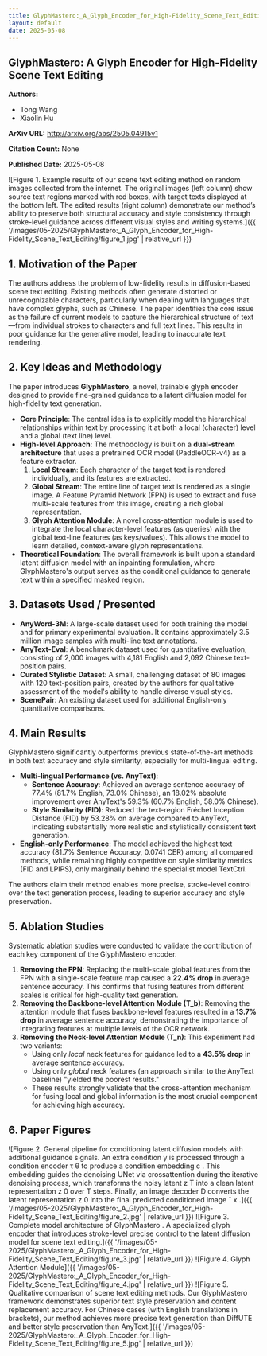 ```yaml
---
title: GlyphMastero:_A_Glyph_Encoder_for_High-Fidelity_Scene_Text_Editing
layout: default
date: 2025-05-08
---
```

## GlyphMastero: A Glyph Encoder for High-Fidelity Scene Text Editing
**Authors:**
- Tong Wang
- Xiaolin Hu

**ArXiv URL:** http://arxiv.org/abs/2505.04915v1

**Citation Count:** None

**Published Date:** 2025-05-08

![Figure 1. Example results of our scene text editing method on random images collected from the internet. The original images (left column) show source text regions marked with red boxes, with target texts displayed at the bottom left. The edited results (right column) demonstrate our method’s ability to preserve both structural accuracy and style consistency through stroke-level guidance across different visual styles and writing systems.]({{ '/images/05-2025/GlyphMastero:_A_Glyph_Encoder_for_High-Fidelity_Scene_Text_Editing/figure_1.jpg' | relative_url }})
## 1. Motivation of the Paper
The authors address the problem of low-fidelity results in diffusion-based scene text editing. Existing methods often generate distorted or unrecognizable characters, particularly when dealing with languages that have complex glyphs, such as Chinese. The paper identifies the core issue as the failure of current models to capture the hierarchical structure of text—from individual strokes to characters and full text lines. This results in poor guidance for the generative model, leading to inaccurate text rendering.

## 2. Key Ideas and Methodology
The paper introduces **GlyphMastero**, a novel, trainable glyph encoder designed to provide fine-grained guidance to a latent diffusion model for high-fidelity text generation.

-   **Core Principle**: The central idea is to explicitly model the hierarchical relationships within text by processing it at both a local (character) level and a global (text line) level.
-   **High-level Approach**: The methodology is built on a **dual-stream architecture** that uses a pretrained OCR model (PaddleOCR-v4) as a feature extractor.
    1.  **Local Stream**: Each character of the target text is rendered individually, and its features are extracted.
    2.  **Global Stream**: The entire line of target text is rendered as a single image. A Feature Pyramid Network (FPN) is used to extract and fuse multi-scale features from this image, creating a rich global representation.
    3.  **Glyph Attention Module**: A novel cross-attention module is used to integrate the local character-level features (as queries) with the global text-line features (as keys/values). This allows the model to learn detailed, context-aware glyph representations.
-   **Theoretical Foundation**: The overall framework is built upon a standard latent diffusion model with an inpainting formulation, where GlyphMastero's output serves as the conditional guidance to generate text within a specified masked region.

## 3. Datasets Used / Presented
-   **AnyWord-3M**: A large-scale dataset used for both training the model and for primary experimental evaluation. It contains approximately 3.5 million image samples with multi-line text annotations.
-   **AnyText-Eval**: A benchmark dataset used for quantitative evaluation, consisting of 2,000 images with 4,181 English and 2,092 Chinese text-position pairs.
-   **Curated Stylistic Dataset**: A small, challenging dataset of 80 images with 120 text-position pairs, created by the authors for qualitative assessment of the model's ability to handle diverse visual styles.
-   **ScenePair**: An existing dataset used for additional English-only quantitative comparisons.

## 4. Main Results
GlyphMastero significantly outperforms previous state-of-the-art methods in both text accuracy and style similarity, especially for multi-lingual editing.

-   **Multi-lingual Performance (vs. AnyText)**:
    -   **Sentence Accuracy**: Achieved an average sentence accuracy of 77.4% (81.7% English, 73.0% Chinese), an 18.02% absolute improvement over AnyText's 59.3% (60.7% English, 58.0% Chinese).
    -   **Style Similarity (FID)**: Reduced the text-region Fréchet Inception Distance (FID) by 53.28% on average compared to AnyText, indicating substantially more realistic and stylistically consistent text generation.
-   **English-only Performance**: The model achieved the highest text accuracy (81.7% Sentence Accuracy, 0.0741 CER) among all compared methods, while remaining highly competitive on style similarity metrics (FID and LPIPS), only marginally behind the specialist model TextCtrl.

The authors claim their method enables more precise, stroke-level control over the text generation process, leading to superior accuracy and style preservation.

## 5. Ablation Studies
Systematic ablation studies were conducted to validate the contribution of each key component of the GlyphMastero encoder.

1.  **Removing the FPN**: Replacing the multi-scale global features from the FPN with a single-scale feature map caused a **22.4% drop** in average sentence accuracy. This confirms that fusing features from different scales is critical for high-quality text generation.
2.  **Removing the Backbone-level Attention Module (T_b)**: Removing the attention module that fuses backbone-level features resulted in a **13.7% drop** in average sentence accuracy, demonstrating the importance of integrating features at multiple levels of the OCR network.
3.  **Removing the Neck-level Attention Module (T_n)**: This experiment had two variants:
    -   Using only *local* neck features for guidance led to a **43.5% drop** in average sentence accuracy.
    -   Using only *global* neck features (an approach similar to the AnyText baseline) "yielded the poorest results."
    -   These results strongly validate that the cross-attention mechanism for fusing local and global information is the most crucial component for achieving high accuracy.

## 6. Paper Figures
![Figure 2. General pipeline for conditioning latent diffusion models with additional guidance signals. An extra condition y is processed through a condition encoder τ θ to produce a condition embedding c . This embedding guides the denoising UNet via crossattention during the iterative denoising process, which transforms the noisy latent z T into a clean latent representation z 0 over T steps. Finally, an image decoder D converts the latent representation z 0 into the final predicted conditioned image ˆ x .]({{ '/images/05-2025/GlyphMastero:_A_Glyph_Encoder_for_High-Fidelity_Scene_Text_Editing/figure_2.jpg' | relative_url }})
![Figure 3. Complete model architecture of GlyphMastero . A specialized glyph encoder that introduces stroke-level precise control to the latent diffusion model for scene text editing.]({{ '/images/05-2025/GlyphMastero:_A_Glyph_Encoder_for_High-Fidelity_Scene_Text_Editing/figure_3.jpg' | relative_url }})
![Figure 4. Glyph Attention Module]({{ '/images/05-2025/GlyphMastero:_A_Glyph_Encoder_for_High-Fidelity_Scene_Text_Editing/figure_4.jpg' | relative_url }})
![Figure 5. Qualitative comparison of scene text editing methods. Our GlyphMastero framework demonstrates superior text style preservation and content replacement accuracy. For Chinese cases (with English translations in brackets), our method achieves more precise text generation than DiffUTE and better style preservation than AnyText.]({{ '/images/05-2025/GlyphMastero:_A_Glyph_Encoder_for_High-Fidelity_Scene_Text_Editing/figure_5.jpg' | relative_url }})

